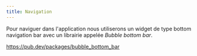 ```yaml
---
title: Navigation
--- 
```


Pour naviguer dans l'application nous utiliserons un widget de type bottom navigation bar avec un librairie appelée _Bubble bottom bar_.

https://pub.dev/packages/bubble_bottom_bar